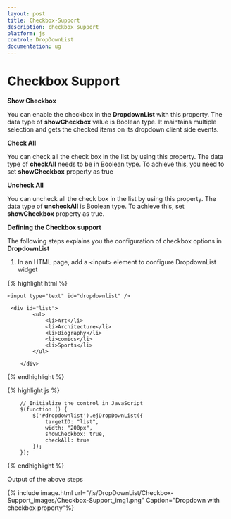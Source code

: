 ```yaml
---
layout: post
title: Checkbox-Support
description: checkbox support
platform: js
control: DropDownList
documentation: ug
---
```


# Checkbox Support

**Show Checkbox** 

You can enable the checkbox in the **DropdownList** with this property. The data type of **showCheckbox** value is Boolean type. It maintains multiple selection and gets the checked items on its dropdown client side events.  

**Check All** 

You can check all the check box in the list by using this property. The data type of **checkAll** needs to be in Boolean type. To achieve this, you need to set **showCheckbox** property as true

**Uncheck All**

You can uncheck all the check box in the list by using this property. The data type of **uncheckAll** is Boolean type. To achieve this, set **showCheckbox** property as true.

**Defining the Checkbox support**

The following steps explains you the configuration of checkbox options in **DropdownList**

1. In an HTML page, add a &lt;input&gt; element to configure DropdownList widget

{% highlight html %}

    <input type="text" id="dropdownlist" />

     <div id="list">
            <ul>
                <li>Art</li>
                <li>Architecture</li>
                <li>Biography</li>
                <li>comics</li>
                <li>Sports</li>
            </ul>

        </div>

{% endhighlight %}

{% highlight js %}

        // Initialize the control in JavaScript      
        $(function () {
            $('#dropdownlist').ejDropDownList({
                targetID: "list",
                width: "200px",
                showCheckbox: true,
                checkAll: true                
            });
        });

{% endhighlight %}

Output of the above steps

{% include image.html url="/js/DropDownList/Checkbox-Support_images/Checkbox-Support_img1.png" Caption="Dropdown with checkbox property"%}
